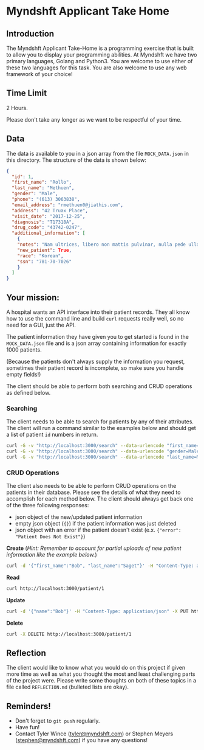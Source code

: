 # Myndshft Applicant Take Home

## Introduction

The Myndshft Applicant Take-Home is a programming exercise that is built to
allow you to display your programming abilities. At Myndshft we have two
primary languages, Golang and Python3. You are welcome to use either of
these two languages for this task. You are also welcome to use any web
framework of your choice!

## Time Limit

2 Hours.

Please don't take any longer as we want to be respectful of your time.

## Data

The data is available to you in a json array from the file `MOCK_DATA.json` in
this directory. The structure of the data is shown below:

```json
{
  "id": 1,
  "first_name": "Rollo",
  "last_name": "Methuen",
  "gender": "Male",
  "phone": "(613) 3063838",
  "email_address": "rmethuen0@jiathis.com",
  "address": "42 Truax Place",
  "visit_date": "2017-12-25",
  "diagnosis": "T17318A",
  "drug_code": "43742-0247",
  "additional_information": [
    {
    "notes": "Nam ultrices, libero non mattis pulvinar, nulla pede ullamcorper augue, a suscipit nulla elit ac nulla. Sed vel enim sit amet nunc viverra dapibus. Nulla suscipit ligula in lacus.\n\nCurabitur at ipsum ac tellus semper interdum. Mauris ullamcorper purus sit amet nulla. Quisque arcu libero, rutrum ac, lobortis vel, dapibus at, diam.",
    "new_patient": True,
    "race": "Korean",
    "ssn": "781-70-7026"
    }
  ]
}
```

## Your mission:

A hospital wants an API interface into their patient records. They all know
how to use the command line and build `curl` requests really well, so no need
for a GUI, just the API.

The patient information they have given you to get started is found in the
`MOCK_DATA.json` file and is a json array containing information for exactly
1000 patients.

(Because the patients don't always supply the information you request, sometimes
their patient record is incomplete, so make sure you handle empty fields!)

The client should be able to perform both searching and CRUD operations as
defined below.

### Searching

The client needs to be able to search for patients by any of their attributes.
The client will run a command similar to the examples below and should get a
list of patient `id` numbers in return.

```bash
curl -G -v "http://localhost:3000/search" --data-urlencode "first_name=Rollo"
curl -G -v "http://localhost:3000/search" --data-urlencode "gender=Male"
curl -G -v "http://localhost:3000/search" --data-urlencode "last_name=Methuen"
```

### CRUD Operations

The client also needs to be able to perform CRUD operations on the patients in
their database. Please see the details of what they need to accomplish for each
method below. The client should always get back one of the three following
responses:

- json object of the new/updated patient information
- empty json object (`{}`) if the patient information was just deleted
- json object with an error if the patient doesn't exist (e.x. `{"error": "Patient Does Not Exist"}`)

__Create__
(_Hint: Remember to account for partial uploads of new patient information like
the example below._)

```bash
curl -d '{"first_name":"Bob", "last_name":"Saget"}' -H "Content-Type: application/json" -X POST http://localhost:3000/patient
```

__Read__

```bash
curl http://localhost:3000/patient/1
```

__Update__

```bash
curl -d '{"name":"Bob"}' -H "Content-Type: application/json" -X PUT http://localhost:3000/patient/1
```

__Delete__

```bash
curl -X DELETE http://localhost:3000/patient/1
```

## Reflection

The client would like to know what you would do on this project if
given more time as well as what you thought the most and least
challenging parts of the project were. Please write some thoughts on
both of these topics in a file called `REFLECTION.md` (bulleted lists
are okay).


## Reminders!

- Don't forget to `git push` regularly.
- Have fun!
- Contact Tyler Wince (tyler@myndshft.com) or Stephen Meyers (stephen@myndshft.com) if you have any questions!
